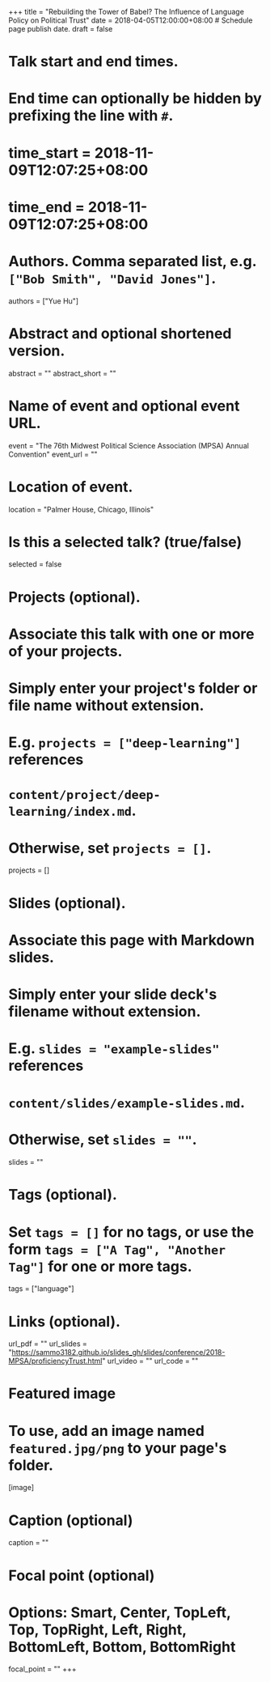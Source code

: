 +++
title = "Rebuilding the Tower of Babel? The Influence of Language Policy on Political Trust"
date = 2018-04-05T12:00:00+08:00  # Schedule page publish date.
draft = false

# Talk start and end times.
#   End time can optionally be hidden by prefixing the line with `#`.
# time_start = 2018-11-09T12:07:25+08:00
# time_end = 2018-11-09T12:07:25+08:00

# Authors. Comma separated list, e.g. `["Bob Smith", "David Jones"]`.
authors = ["Yue Hu"]

# Abstract and optional shortened version.
abstract = ""
abstract_short = ""

# Name of event and optional event URL.
event = "The 76th Midwest Political Science Association (MPSA) Annual Convention"
event_url = ""

# Location of event.
location = "Palmer House, Chicago, Illinois"

# Is this a selected talk? (true/false)
selected = false

# Projects (optional).
#   Associate this talk with one or more of your projects.
#   Simply enter your project's folder or file name without extension.
#   E.g. `projects = ["deep-learning"]` references 
#   `content/project/deep-learning/index.md`.
#   Otherwise, set `projects = []`.
projects = []

# Slides (optional).
#   Associate this page with Markdown slides.
#   Simply enter your slide deck's filename without extension.
#   E.g. `slides = "example-slides"` references 
#   `content/slides/example-slides.md`.
#   Otherwise, set `slides = ""`.
slides = ""

# Tags (optional).
#   Set `tags = []` for no tags, or use the form `tags = ["A Tag", "Another Tag"]` for one or more tags.
tags = ["language"]

# Links (optional).
url_pdf = ""
url_slides = "https://sammo3182.github.io/slides_gh/slides/conference/2018-MPSA/proficiencyTrust.html"
url_video = ""
url_code = ""

# Featured image
# To use, add an image named `featured.jpg/png` to your page's folder. 
[image]
  # Caption (optional)
  caption = ""

  # Focal point (optional)
  # Options: Smart, Center, TopLeft, Top, TopRight, Left, Right, BottomLeft, Bottom, BottomRight
  focal_point = ""
+++
